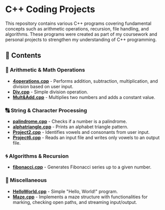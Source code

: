 # C++ Coding Projects
 
This repository contains various C++ programs covering fundamental concepts such as arithmetic operations, recursion, file handling, and algorithms. These programs were created as part of my coursework and personal projects to strengthen my understanding of C++ programming.  

## 📂 Contents  

### 🔢 Arithmetic & Math Operations  
- **[4operations.cpp](4operations.cpp)** - Performs addition, subtraction, multiplication, and division based on user input.  
- **[Div.cpp](Div.cpp)** - Simple division operation.  
- **[Mult&Add.cpp](Mult&Add.cpp)** - Multiplies two numbers and adds a constant value.  

### 🔠 String & Character Processing  
- **[palindrome.cpp](palindrome.cpp)** - Checks if a number is a palindrome.  
- **[alphatriangle.cpp](alphatriangle.cpp)** - Prints an alphabet triangle pattern.  
- **[Project2.cpp](Project2.cpp)** - Identifies vowels and consonants from user input.  
- **[Project6.cpp](Project6.cpp)** - Reads an input file and writes only vowels to an output file.  

### 🌀 Algorithms & Recursion  
- **[fibonacci.cpp](fibonacci.cpp)** - Generates Fibonacci series up to a given number.  

### 🏁 Miscellaneous  
- **[HelloWorld.cpp](HelloWorld.cpp)** - Simple "Hello, World!" program.  
- **[Maze.cpp](Maze.cpp)** - Implements a maze structure with functionalities for marking, checking open paths, and streaming input/output.  
